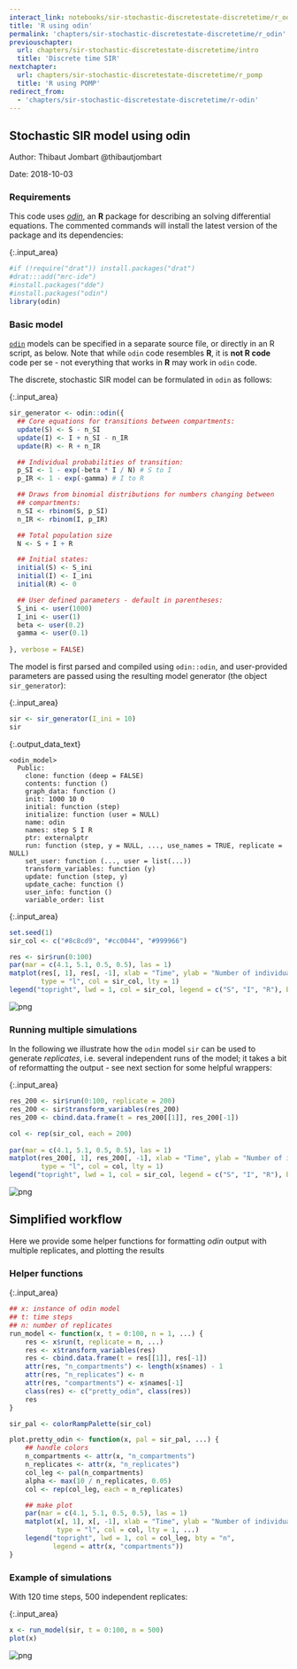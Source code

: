 ```yaml
---
interact_link: notebooks/sir-stochastic-discretestate-discretetime/r_odin.ipynb
title: 'R using odin'
permalink: 'chapters/sir-stochastic-discretestate-discretetime/r_odin'
previouschapter:
  url: chapters/sir-stochastic-discretestate-discretetime/intro
  title: 'Discrete time SIR'
nextchapter:
  url: chapters/sir-stochastic-discretestate-discretetime/r_pomp
  title: 'R using POMP'
redirect_from:
  - 'chapters/sir-stochastic-discretestate-discretetime/r-odin'
---
```


## Stochastic SIR model using odin

Author: Thibaut Jombart @thibautjombart

Date: 2018-10-03

### Requirements

This code uses [*odin*](https://github.com/mrc-ide/odin), an **R** package for describing an solving differential equations. The commented commands will install the latest version of the package and its dependencies:


{:.input_area}
```R
#if (!require("drat")) install.packages("drat")
#drat:::add("mrc-ide")
#install.packages("dde")
#install.packages("odin")
library(odin)
```

### Basic model

[`odin`](https://github.com/mrc-ide/odin) models can be specified in a separate source file, or directly in an R script, as below. Note that while `odin` code resembles **R**, it is **not R code** code per se - not everything that works in **R** may work in `odin` code. 

The discrete, stochastic SIR model can be formulated in `odin` as follows:


{:.input_area}
```R
sir_generator <- odin::odin({
  ## Core equations for transitions between compartments:
  update(S) <- S - n_SI
  update(I) <- I + n_SI - n_IR
  update(R) <- R + n_IR

  ## Individual probabilities of transition:
  p_SI <- 1 - exp(-beta * I / N) # S to I
  p_IR <- 1 - exp(-gamma) # I to R

  ## Draws from binomial distributions for numbers changing between
  ## compartments:
  n_SI <- rbinom(S, p_SI)
  n_IR <- rbinom(I, p_IR)

  ## Total population size
  N <- S + I + R

  ## Initial states:
  initial(S) <- S_ini
  initial(I) <- I_ini
  initial(R) <- 0

  ## User defined parameters - default in parentheses:
  S_ini <- user(1000)
  I_ini <- user(1)
  beta <- user(0.2)
  gamma <- user(0.1)
    
}, verbose = FALSE)
```

The model is first parsed and compiled using `odin::odin`, and user-provided parameters are passed using the resulting model generator (the object `sir_generator`): 


{:.input_area}
```R
sir <- sir_generator(I_ini = 10)
sir
```


{:.output_data_text}
```
<odin_model>
  Public:
    clone: function (deep = FALSE) 
    contents: function () 
    graph_data: function () 
    init: 1000 10 0
    initial: function (step) 
    initialize: function (user = NULL) 
    name: odin
    names: step S I R
    ptr: externalptr
    run: function (step, y = NULL, ..., use_names = TRUE, replicate = NULL) 
    set_user: function (..., user = list(...)) 
    transform_variables: function (y) 
    update: function (step, y) 
    update_cache: function () 
    user_info: function () 
    variable_order: list
```



{:.input_area}
```R
set.seed(1)
sir_col <- c("#8c8cd9", "#cc0044", "#999966")

res <- sir$run(0:100)
par(mar = c(4.1, 5.1, 0.5, 0.5), las = 1)
matplot(res[, 1], res[, -1], xlab = "Time", ylab = "Number of individuals",
        type = "l", col = sir_col, lty = 1)
legend("topright", lwd = 1, col = sir_col, legend = c("S", "I", "R"), bty = "n")
```


![png](../../images/chapters/sir-stochastic-discretestate-discretetime/r_odin_7_0.png)


### Running multiple simulations

In the following we illustrate how the `odin` model `sir` can be used to generate *replicates*, i.e. several independent runs of the model; it takes a bit of reformatting the output - see next section for some helpful wrappers:


{:.input_area}
```R
res_200 <- sir$run(0:100, replicate = 200)
res_200 <- sir$transform_variables(res_200)
res_200 <- cbind.data.frame(t = res_200[[1]], res_200[-1])

col <- rep(sir_col, each = 200)
                 
par(mar = c(4.1, 5.1, 0.5, 0.5), las = 1)
matplot(res_200[, 1], res_200[, -1], xlab = "Time", ylab = "Number of individuals",
        type = "l", col = col, lty = 1)
legend("topright", lwd = 1, col = sir_col, legend = c("S", "I", "R"), bty = "n")
```


![png](../../images/chapters/sir-stochastic-discretestate-discretetime/r_odin_9_0.png)


## Simplified workflow
Here we provide some helper functions for formatting *odin* output with multiple replicates, and plotting the results
### Helper functions


{:.input_area}
```R
## x: instance of odin model
## t: time steps
## n: number of replicates
run_model <- function(x, t = 0:100, n = 1, ...) {
    res <- x$run(t, replicate = n, ...)
    res <- x$transform_variables(res)
    res <- cbind.data.frame(t = res[[1]], res[-1])
    attr(res, "n_compartments") <- length(x$names) - 1
    attr(res, "n_replicates") <- n
    attr(res, "compartments") <- x$names[-1]
    class(res) <- c("pretty_odin", class(res))
    res
}

sir_pal <- colorRampPalette(sir_col)

plot.pretty_odin <- function(x, pal = sir_pal, ...) {
    ## handle colors
    n_compartments <- attr(x, "n_compartments")
    n_replicates <- attr(x, "n_replicates")
    col_leg <- pal(n_compartments)
    alpha <- max(10 / n_replicates, 0.05)
    col <- rep(col_leg, each = n_replicates)

    ## make plot
    par(mar = c(4.1, 5.1, 0.5, 0.5), las = 1)
    matplot(x[, 1], x[, -1], xlab = "Time", ylab = "Number of individuals",
            type = "l", col = col, lty = 1, ...)
    legend("topright", lwd = 1, col = col_leg, bty = "n",
           legend = attr(x, "compartments"))
}

```

### Example of simulations
With 120 time steps, 500 independent replicates:


{:.input_area}
```R
x <- run_model(sir, t = 0:100, n = 500)
plot(x)
```


![png](../../images/chapters/sir-stochastic-discretestate-discretetime/r_odin_13_0.png)

